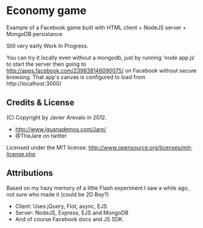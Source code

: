 # Economy game
Example of a Facebook game built with HTML client + NodeJS server + MongoDB persistance

Still very early Work In Progress.

You can try it locally even without a mongodb, just by running 'node app.js' to start the server then going to
http://apps.facebook.com/239838146090075/ on Facebook without secure browsing. That app's canvas is configured 
to load from http://localhost:3000/

## Credits & License
(C) Copyright by Javier Arevalo in 2012.

- http://www.iguanademos.com/Jare/
- @TheJare on twitter

Licensed under the MIT license: http://www.opensource.org/licenses/mit-license.php

## Attributions
Based on my hazy memory of a little Flash experiment I saw a while ago, not sure who made it (could be 2D Boy?)

- Client: Uses jQuery, Flot, async, EJS
- Server: NodeJS, Express, EJS and MongoDB
- And of course Facebook docs and JS SDK.
